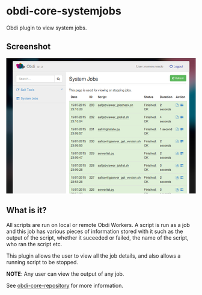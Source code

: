# obdi-core-systemjobs
Obdi plugin to view system jobs.

## Screenshot

![](images/System_Jobs.png?raw=true)

## What is it?

All scripts are run on local or remote Obdi Workers. A script is run as a job and this job has various pieces of information stored with it such as the output of the script, whether it suceeded or failed, the name of the script, who ran the script etc.                                                                                                            
                                                                                                                                                                                    
This plugin allows the user to view all the job details, and also allows a running script to be stopped.                                                                            
                                                                                                                                                                                    
**NOTE**: Any user can view the output of any job.

See [obdi-core-repository](https://github.com/mclarkson/obdi-core-repository)
for more information.

